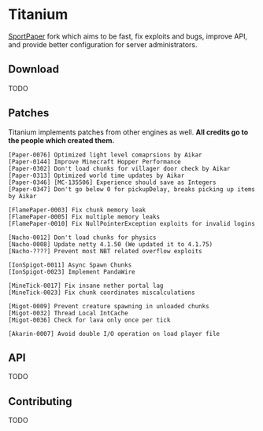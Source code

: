 # Titanium

[SportPaper](https://github.com/Electroid/SportPaper) fork which aims to be fast, fix exploits and bugs, improve API, and provide better configuration for server administrators. 

## Download

TODO

## Patches

Titanium implements patches from other engines as well. **All credits go to the people which created them.**
```
[Paper-0076] Optimized light level comaprsions by Aikar
[Paper-0144] Improve Minecraft Hopper Performance
[Paper-0302] Don't load chunks for villager door check by Aikar
[Paper-0313] Optimized world time updates by Aikar
[Paper-0346] [MC-135506] Experience should save as Integers
[Paper-0347] Don't go below 0 for pickupDelay, breaks picking up items by Aikar

[FlamePaper-0003] Fix chunk memory leak
[FlamePaper-0005] Fix multiple memory leaks
[FlamePaper-0010] Fix NullPointerException exploits for invalid logins

[Nacho-0012] Don't load chunks for physics
[Nacho-0008] Update netty 4.1.50 (We updated it to 4.1.75)
[Nacho-????] Prevent most NBT related overflow exploits

[IonSpigot-0011] Async Spawn Chunks
[IonSpigot-0023] Implement PandaWire

[MineTick-0017] Fix insane nether portal lag
[MineTick-0023] Fix chunk coordinates miscalculations

[Migot-0009] Prevent creature spawning in unloaded chunks
[Migot-0032] Thread Local IntCache
[Migot-0036] Check for lava only once per tick

[Akarin-0007] Avoid double I/O operation on load player file
```

## API

TODO

## Contributing

TODO